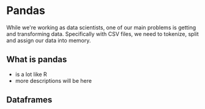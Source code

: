 # Pandas

While we're working as data scientists, one of our main problems is getting and transforming data. Specifically with CSV files, we need to tokenize, split and assign our data into memory. 

## What is pandas

- is a lot like R
- more descriptions will be here

## Dataframes